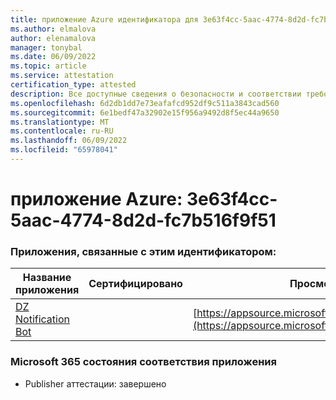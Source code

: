 ```yaml
---
title: приложение Azure идентификатора для 3e63f4cc-5aac-4774-8d2d-fc7b516f9f51
ms.author: elmalova
author: elenamalova
manager: tonybal
ms.date: 06/09/2022
ms.topic: article
ms.service: attestation
certification_type: attested
description: Все доступные сведения о безопасности и соответствии требованиям для 3e63f4cc-5aac-4774-8d2d-fc7b516f9f51.
ms.openlocfilehash: 6d2db1dd7e73eafafcd952df9c511a3843cad560
ms.sourcegitcommit: 6e1bedf47a32902e15f956a9492d8f5ec44a9650
ms.translationtype: MT
ms.contentlocale: ru-RU
ms.lasthandoff: 06/09/2022
ms.locfileid: "65978041"
---
```

# <a name="azure-app-id-3e63f4cc-5aac-4774-8d2d-fc7b516f9f51"></a>приложение Azure: 3e63f4cc-5aac-4774-8d2d-fc7b516f9f51


### <a name="apps-associated-with-this-id"></a>Приложения, связанные с этим идентификатором:
| **Название приложения** | **Сертифицировано** | **Просмотр в AppSource** |
|--------------|---------------|-----------------------|
| [DZ Notification Bot](../forward/WA200003839.md) |  | [https://appsource.microsoft.com/product/office/WA200003839](https://appsource.microsoft.com/product/office/WA200003839) |

### <a name="microsoft-365-app-compliance-status"></a>Microsoft 365 состояния соответствия приложения
- Publisher аттестации: завершено

